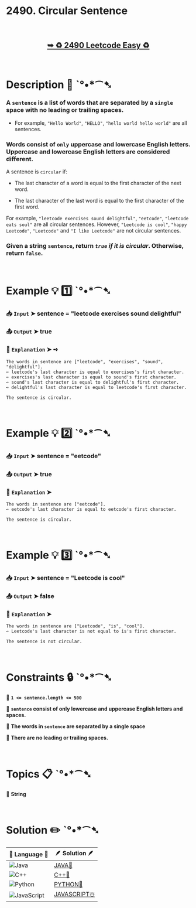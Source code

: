 # 2490. Circular Sentence

</br>

<h2 align="center"> 

<a href="https://leetcode.com/problems/circular-sentence/description/?envType=daily-question&envId=2024-11-02"><strong>➥ ♻️ 2490 Leetcode Easy ♻️  </strong></a>
</h2>

</br>

# Description 📜 ˋ°•*⁀➷

### A `sentence` is a list of words that are separated by a `single` space with no leading or trailing spaces.

- For example, `"Hello World"`, `"HELLO"`, `"hello world hello world"` are all sentences.

### Words consist of `only` uppercase and lowercase English letters. Uppercase and lowercase English letters are considered different.

A sentence is `circular` if:

- The last character of a word is equal to the first character of the next word.

- The last character of the last word is equal to the first character of the first word.

For example, `"leetcode exercises sound delightful"`, `"eetcode"`, `"leetcode eats soul"` are all circular sentences. However, `"Leetcode is cool"`, `"happy Leetcode"`, `"Leetcode"` and `"I like Leetcode"` are not circular sentences.

### Given a string `sentence`, return *`true` if it is circular*. Otherwise, return `false`.

</br>

# Example 💡 1️⃣ ˋ°•*⁀➷

  ### 📥 `Input`  ➤ sentence = "leetcode exercises sound delightful"

  ### 📤 `Output`  ➤ true

  ### 🔦 `Explanation`  ➤ ➺

    The words in sentence are ["leetcode", "exercises", "sound", "delightful"].
    ➺ leetcode's last character is equal to exercises's first character.
    ➺ exercises's last character is equal to sound's first character.
    ➺ sound's last character is equal to delightful's first character.
    ➺ delightful's last character is equal to leetcode's first character.

    The sentence is circular.


</br>

# Example 💡 2️⃣ ˋ°•*⁀➷

  ### 📥 `Input` ➤ sentence = "eetcode"

  ### 📤 `Output`  ➤ true

  ### 🔦 `Explanation` ➤ 

    The words in sentence are ["eetcode"].
    ➺ eetcode's last character is equal to eetcode's first character.

    The sentence is circular.

</br>

# Example 💡 3️⃣ ˋ°•*⁀➷

  ### 📥 `Input` ➤ sentence = "Leetcode is cool"

  ### 📤 `Output`  ➤ false

  ### 🔦 `Explanation`  ➤ 

    The words in sentence are ["Leetcode", "is", "cool"].
    ➺ Leetcode's last character is not equal to is's first character.

    The sentence is not circular.

</br>

# Constraints 🔒 ˋ°•*⁀➷

🔹 **`1 <= sentence.length <= 500`** </br>

🔹 **`sentence` consist of only lowercase and uppercase English letters and spaces.** </br>

🔹 **The words in `sentence` are separated by a single space** </br>

🔹 **There are no leading or trailing spaces.** </br>

</br>

# Topics 📋 ˋ°•*⁀➷

🔸 **String**  </br>

</br>


# Solution ✏️ ˋ°•*⁀➷

| 📒 Language 📒  | 🪶 Solution 🪶 |
| ------------- | ------------- |
|  ![Java](https://img.shields.io/badge/java-%23ED8B00.svg?style=for-the-badge&logo=openjdk&logoColor=white)  | [JAVA🍁]() |
|  ![C++](https://img.shields.io/badge/c++-%2300599C.svg?style=for-the-badge&logo=c%2B%2B&logoColor=white)  | [C++🎲]()  |
|  ![Python](https://img.shields.io/badge/python-3670A0?style=for-the-badge&logo=python&logoColor=ffdd54)    | [PYTHON🍰]() |
| ![JavaScript](https://img.shields.io/badge/javascript-%23323330.svg?style=for-the-badge&logo=javascript&logoColor=%23F7DF1E)   | [JAVASCRIPT☃️]() |
